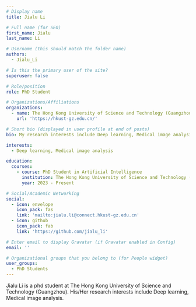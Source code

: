 ```yaml
---
# Display name
title: Jialu Li

# Full name (for SEO)
first_name: Jialu
last_name: Li

# Username (this should match the folder name)
authors:
  - Jialu_Li

# Is this the primary user of the site?
superuser: false

# Role/position
role: PhD Student

# Organizations/Affiliations
organizations:
  - name: The Hong Kong University of Science and Technology (Guangzhou)
    url: 'https://hkust-gz.edu.cn/'

# Short bio (displayed in user profile at end of posts)
bio: My research interests include Deep learning, Medical image analysis.

interests:
  - Deep learning, Medical image analysis

education:
  courses:
    - course: PhD Student in Artificial Intelligence
      institution: The Hong Kong University of Science and Technology (Guangzhou)
      year: 2023 - Present

# Social/Academic Networking
social:
  - icon: envelope
    icon_pack: fas
    link: 'mailto:jialu.li@connect.hkust-gz.edu.cn'
  - icon: github
    icon_pack: fab
    link: 'https://github.com/jialu_li'

# Enter email to display Gravatar (if Gravatar enabled in Config)
email: ''

# Organizational groups that you belong to (for People widget)
user_groups:
  - PhD Students
---
```


Jialu Li is a phd student at The Hong Kong University of Science and Technology (Guangzhou). His/Her research interests include Deep learning, Medical image analysis.

